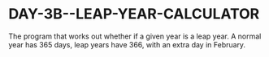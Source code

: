 # DAY-3B--LEAP-YEAR-CALCULATOR
The program that works out whether if a given year is a leap year. A normal year has 365 days, leap years have 366, with an extra day in February.
